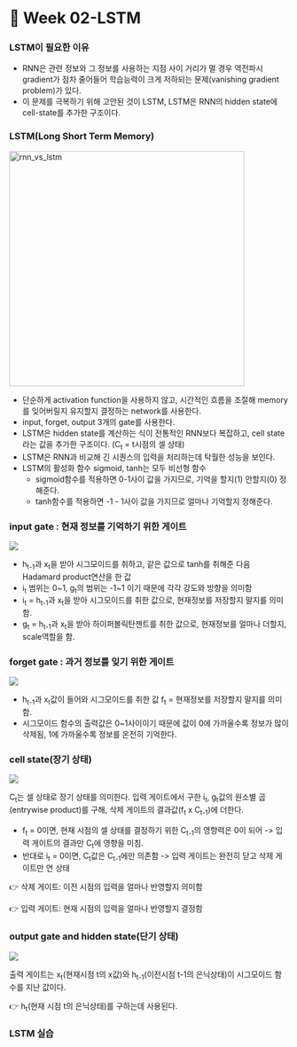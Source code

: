 
# 🦜 Week 02-LSTM

### LSTM이 필요한 이유
- RNN은 관련 정보와 그 정보를 사용하는 지점 사이 거리가 멀 경우 역전파시 gradient가 점차 줄어들어 학습능력이 크게 저하되는 문제(vanishing gradient problem)가 있다.
- 이 문제를 극복하기 위해 고안된 것이 LSTM, LSTM은 RNN의 hidden state에 cell-state를 추가한 구조이다.


### LSTM(Long Short Term Memory)
<img width="424" alt="rnn_vs_lstm" src="https://user-images.githubusercontent.com/33839093/108020957-e2d95f80-7060-11eb-8239-9493161381d5.png">

- 단순하게 activation function을 사용하지 않고, 시간적인 흐름을 조절해 memory를 잊어버릴지 유지할지 결정하는 network를 사용한다.
- input, forget, output 3개의 gate를 사용한다.
- LSTM은 hidden state를 계산하는 식이 전통적인 RNN보다 복잡하고, cell state라는 값을 추가한 구조이다. (C<sub>t</sub> = t시점의 셀 상태)
- LSTM은 RNN과 비교해 긴 시퀀스의 입력을 처리하는데 탁월한 성능을 보인다.
- LSTM의 활성화 함수 sigmoid, tanh는 모두 비선형 함수
  - sigmoid함수를 적용하면 0-1사이 값을 가지므로, 기억을 할지(1) 안할지(0) 정해준다.
  -  tanh함수를 적용하면 -1 - 1사이 값을 가지므로 얼마나 기억할지 정해준다.


### input gate : 현재 정보를 기억하기 위한 게이트
<img src="https://user-images.githubusercontent.com/33839093/108022030-1ae1a200-7063-11eb-9835-e279793c2729.png">

- h<sub>t-1</sub>과 x<sub>t</sub>을 받아 시그모이드를 취하고, 같은 값으로 tanh를 취해준 다음 Hadamard product연산을 한 값
- i<sub>t</sub> 범위는 0~1, g<sub>t</sub>의 범위는 -1~1 이기 때문에 각각 강도와 방향을 의미함
- i<sub>t</sub> = h<sub>t-1</sub>과 x<sub>t</sub>을 받아 시그모이드를 취한 값으로, 현재정보를 저장할지 말지를 의미함.
- g<sub>t</sub> = h<sub>t-1</sub>과 x<sub>t</sub>을 받아 하이퍼볼릭탄젠트를 취한 값으로, 현재정보를 얼마나 더할지, scale역할을 함.


### forget gate : 과거 정보를 잊기 위한 게이트
<img src="https://user-images.githubusercontent.com/33839093/108021260-7f036680-7061-11eb-9f93-2b5ed2f1f00e.png">

- h<sub>t-1</sub>과 x<sub>t</sub>값이 들어와 시그모이드를 취한 값 f<sub>t</sub> = 현재정보를 저장할지 말지를 의미함.
- 시그모이드 함수의 출력값은 0~1사이이기 때문에 값이 0에 가까울수록 정보가 많이 삭제됨, 1에 가까울수록 정보를 온전히 기억한다.

### cell state(장기 상태)
<img src="https://user-images.githubusercontent.com/33839093/108021271-8591de00-7061-11eb-9359-c890682058b6.png">

C<sub>t</sub>는 셀 상태로 장기 상태를 의미한다.
입력 게이트에서 구한 i<sub>t</sub>, g<sub>t</sub>값의 원소별 곱(entrywise product)를 구해, 삭제 게이트의 결과값(f<sub>t</sub> x C<sub>t-1</sub>)에 더한다.
- f<sub>t</sub> = 0이면, 현재 시점의 셀 상태를 결정하기 위한 C<sub>t-1</sub>의 영향력은 0이 되어 -> 입력 게이트의 결과만 C<sub>t</sub>에 영향을 미침.
- 반대로 i<sub>t</sub> = 0이면, C<sub>t</sub>값은 C<sub>t-1</sub>에만 의존함 -> 입력 게이트는 완전히 닫고 삭제 게이트만 연 상태

👉 삭제 게이트: 이전 시점의 입력을 얼마나 반영할지 의미함

👉 입력 게이트: 현재 시점의 입력을 얼마나 반영할지 결정함


### output gate and hidden state(단기 상태)
<img src="https://user-images.githubusercontent.com/33839093/108021273-86c30b00-7061-11eb-93f5-e9cb8e910e1c.png">

출력 게이트는 x<sub>t</sub>(현재시점 t의 x값)와 h<sub>t-1</sub>(이전시점 t-1의 은닉상태)이 시그모이드 함수를 지난 값이다.

👉 h<sub>t</sub>(현재 시점 t의 은닉상태)를 구하는데 사용된다.


### LSTM 실습
